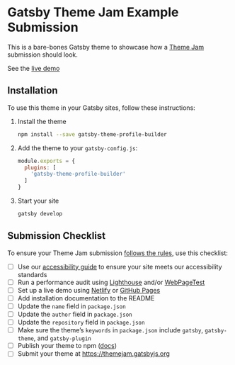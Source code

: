 # Gatsby Theme Jam Example Submission

This is a bare-bones Gatsby theme to showcase how a [Theme Jam](https://themejam.gatsbyjs.org) submission should look.

See the [live demo](https://gatsby-theme-profile-builder.netlify.com)

## Installation

To use this theme in your Gatsby sites, follow these instructions:

1.  Install the theme
    ```sh
    npm install --save gatsby-theme-profile-builder
    ```

2.  Add the theme to your `gatsby-config.js`:
    ```js
    module.exports = {
      plugins: [
        'gatsby-theme-profile-builder'
      ]
    }
    ```

3.  Start your site
    ```sh
    gatsby develop
    ```

## Submission Checklist

To ensure your Theme Jam submission [follows the rules](https://themejam.gatsbyjs.org/rules), use this checklist:

- [ ] Use our [accessibility guide][a11y] to ensure your site meets our accessibility standards
- [ ] Run a performance audit using [Lighthouse][] and/or [WebPageTest][]
- [ ] Set up a live demo using [Netlify][] or [GitHub Pages][]
- [ ] Add installation documentation to the README
- [ ] Update the `name` field in `package.json`
- [ ] Update the `author` field in `package.json`
- [ ] Update the `repository` field in `package.json`
- [ ] Make sure the theme’s `keywords` in `package.json` include `gatsby`, `gatsby-theme`, and `gatsby-plugin`
- [ ] Publish your theme to npm ([docs][npmpublish])
- [ ] Submit your theme at https://themejam.gatsbyjs.org

[a11y]: https://gatsbyjs.org/docs/making-your-site-accessible#how-to-improve-accessibility
[Lighthouse]: https://developers.google.com/web/tools/lighthouse/
[axe]: https://www.deque.com/axe/
[WebPageTest]: http://webpagetest.org/
[Netlify]: https://netlify.com
[GitHub Pages]: https://pages.github.com/
[npmpublish]: https://docs.npmjs.com/cli/publish
